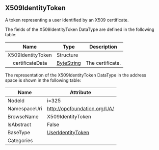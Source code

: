 <!-- datatype -->
## X509IdentityToken
A token representing a user identified by an X509 certificate.  
<!-- end of description -->
The fields of the X509IdentityToken DataType are defined in the following table:  

|Name|Type|Description|
|---|---|---|
|X509IdentityToken|Structure||
|&nbsp;&nbsp;&nbsp;&nbsp;certificateData|[ByteString](../../DataTypes/ByteString/readme.md)|The certificate.|

The representation of the X509IdentityToken DataType in the address space is shown in the following table:  

|Name|Attribute|
|---|---|
|NodeId|i=325|
|NamespaceUri|http://opcfoundation.org/UA/|
|BrowseName|X509IdentityToken|
|IsAbstract|False|
|BaseType|[UserIdentityToken](../../DataTypes/UserIdentityToken/readme.md)|
|Categories||


